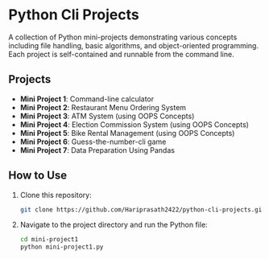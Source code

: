 # Python Cli Projects

A collection of Python mini-projects demonstrating various concepts including file handling, basic algorithms, and object-oriented programming. Each project is self-contained and runnable from the command line.

## Projects
- **Mini Project 1**: Command-line calculator
- **Mini Project 2**: Restaurant Menu Ordering System
- **Mini Project 3**:  ATM System (using OOPS Concepts)
- **Mini Project 4**: Election Commission System (using OOPS Concepts)
- **Mini Project 5**: Bike Rental Management (using OOPS Concepts)
- **Mini Project 6**: Guess-the-number-cli game
- **Mini Project 7**: Data Preparation Using Pandas

## How to Use
1. Clone this repository:
   ```bash
   git clone https://github.com/Hariprasath2422/python-cli-projects.git
   ```
2. Navigate to the project directory and run the Python file:
   ```bash
   cd mini-project1
   python mini-project1.py
